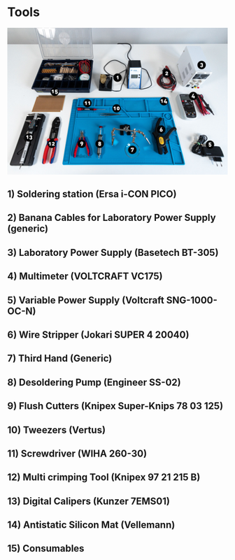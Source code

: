 # Tools

![alt tool_overview](https://raw.githubusercontent.com/digitalmediabremen/pew/main/assets/images/pew_tools_numbers.jpg "Tool Overview")

## 1) Soldering station (Ersa i-CON PICO)
## 2) Banana Cables for Laboratory Power Supply (generic)
## 3) Laboratory Power Supply (Basetech BT-305)
## 4) Multimeter (VOLTCRAFT VC175)
## 5) Variable Power Supply (Voltcraft SNG-1000-OC-N)
## 6) Wire Stripper (Jokari SUPER 4 20040)
## 7) Third Hand (Generic)
## 8) Desoldering Pump (Engineer SS-02)
## 9) Flush Cutters (Knipex Super-Knips 78 03 125)
## 10) Tweezers (Vertus) 
## 11) Screwdriver (WIHA 260-30)
## 12) Multi crimping Tool (Knipex 97 21 215 B)
## 13) Digital Calipers (Kunzer 7EMS01)
## 14) Antistatic Silicon Mat (Vellemann)
## 15) Consumables
